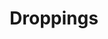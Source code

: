 ---
layout: other-video
permalink: /droppings
title: Droppings
video_number: 56
release_date: 1998-01-01
description: |
  Holy Shit (1998)

  The original version was 4 minutes long and called Droppings. Maybe one day I’ll upload the whole thing, but this gets the idea across quite well.
yt_description: |
  highlights from the film "Droppings" (a.k.a. Bird Turds) Made in August 1998
cast: 
video_id: 7ixLF0cP9WY
video_id_info: (highlights)
bitchute_id: ZfI67Bil2UDC/
archive_id: 
poster: droppings.jpg
video_available: true
medium: live action
old_cm_description: |
  This is sort of like a remake of Alfred Hitchcock's "The Birds", but instead of pecking at people, the birds attack by crapping. The bird feces was made from milk and flour which was dumped from a ladder onto the star, Joe's head. It dried in his hair and took a long time to wash out. He was a great sport about the whole thing.
james_old_star_rating: 
james_old_number_rating: 7
---